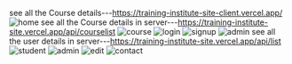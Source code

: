 see all the Course details---https://training-institute-site-client.vercel.app/
![home](https://github.com/user-attachments/assets/04aa7a32-098c-4300-b7da-34686bf58736)
see all the Course details in server---https://training-institute-site.vercel.app/api/courselist
![course](https://github.com/user-attachments/assets/2b7d30a4-6c7a-4025-a6de-4e9594a4f15d)
![login](https://github.com/user-attachments/assets/76794437-7794-426e-ab35-664cf13425f2)
![signup](https://github.com/user-attachments/assets/77b1e1fb-dcdd-4999-b2a2-e75aa646f2dc)
![admin](https://github.com/user-attachments/assets/1e3b33e5-c65b-4a57-88aa-cd65193c1ab8)
see all the user details in server---https://training-institute-site.vercel.app/api/list
![student](https://github.com/user-attachments/assets/61a471d0-ad48-44d6-9340-6c92f1588b58)
![admin](https://github.com/user-attachments/assets/5b64d212-8318-4d73-a227-cc6d0750bf27)
![edit](https://github.com/user-attachments/assets/aa70061f-a2b5-4acf-9dd5-1e1e1f221243)
![contact](https://github.com/user-attachments/assets/5f1aa5c2-f3c7-497c-84f1-ce065ba2ea8e)
